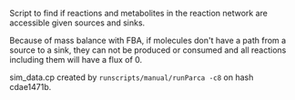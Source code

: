 Script to find if reactions and metabolites in the reaction network are accessible given sources and sinks.

Because of mass balance with FBA, if molecules don't have a path from a source to a sink, they can not be produced or consumed and all reactions including them will have a flux of 0.

sim_data.cp created by `runscripts/manual/runParca -c8` on hash cdae1471b.
